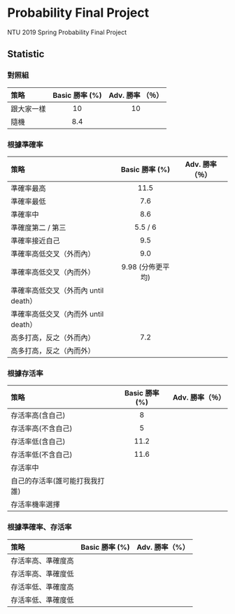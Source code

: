 # Probability Final Project
NTU 2019 Spring Probability Final Project

## Statistic
### 對照組

| 策略  | Basic 勝率 (%) |Adv. 勝率 （％）|
| :------------- | :-------------: | :-----------: |
| 跟大家一樣 |	10 | 10|
| 隨機	| 8.4 | |

### 根據準確率

| 策略  | Basic 勝率 (%) | Adv. 勝率（％）|
| :------------- | :-------------: |:------------:|
| 準確率最高  | 11.5  | |
| 準確率最低	| 7.6 | |
| 準確率中	| 8.6 | |
| 準確度第二 / 第三	| 5.5 / 6 | |
| 準確率接近自己 |9.5| |
| 準確率高低交叉（外而內）  | 9.0 | |
| 準確率高低交叉（內而外）  | 9.98 (分佈更平均) | |
| 準確率高低交叉（外而內 until death）
| 準確率高低交叉（內而外 until death）
| 高多打高，反之（外而內）|	7.2 | |
| 高多打高，反之（內而外）|	 |

### 根據存活率

| 策略  | Basic 勝率 (%) | Adv. 勝率（％）|
| :------------- | :-------------: | :------------: |
| 存活率高(含自己)| 8 | |
| 存活率高(不含自己)| 5 | |
| 存活率低(含自己)	| 11.2 | |
| 存活率低(不含自己)	|11.6  | |
| 存活率中	|  |  |
| 自己的存活率(誰可能打我我打誰) |  |  |
|存活率機率選擇| | |

### 根據準確率、存活率

| 策略  | Basic 勝率 (%) |Adv. 勝率（%）|
| :------------- | :-------------: | :-------------:|
| 存活率高、準確度高	|  | |
| 存活率高、準確度低	|  | |
| 存活率低、準確度高	|  | |
| 存活率低、準確度低	|  | |

